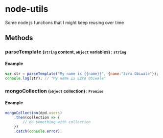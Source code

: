 
# node-utils
Some node js functions that I might keep reusing over time

## Methods

### parseTemplate <small>(`string` content, `object` variables) : `string`</small>

#### Example
````js
var str = parseTemplate("My name is {{name}}", {name:"Ezra Obiwale"});
console.log(str); // "My name is Ezra Obiwale"
````

### mongoCollection <small>(`object` collection) : `Promise`</small>

#### Example
````js
mongoCollection(dpd.users)
    .then(collection => {
        // do something with collection
    })
    .catch(console.error);
````